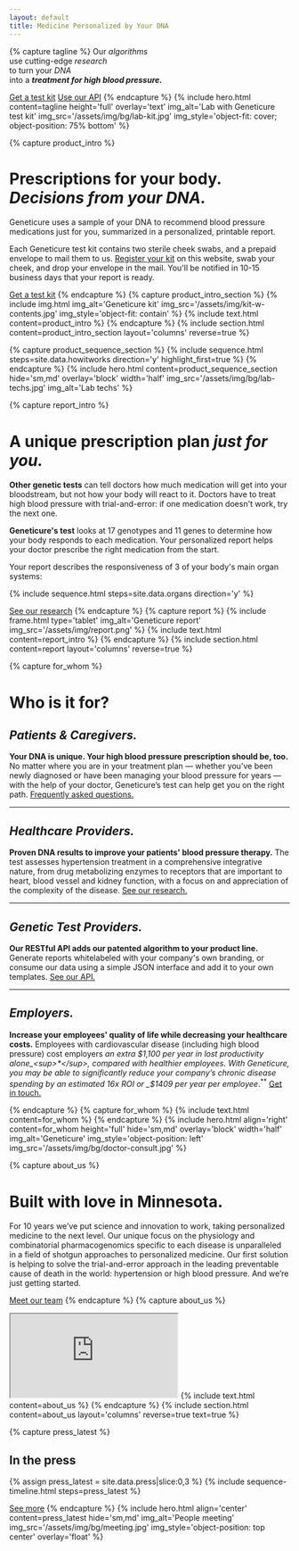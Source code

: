 ```yaml
---
layout: default
title: Medicine Personalized by Your DNA
---
```


{% capture tagline %}
Our _algorithms_<br>
use cutting-edge _research_<br>
to turn your _DNA_<br>
into a _**treatment for high blood pressure.**_

<a class="button button--transparent--on-dark" href="#">Get a test kit</a>
<a class="button button--transparent--on-dark" href="#">Use our API</a>
{% endcapture %}
{% include hero.html content=tagline height='full' overlay='text' img_alt='Lab with Geneticure test kit' img_src='/assets/img/bg/lab-kit.jpg' img_style='object-fit: cover; object-position: 75% bottom' %}

{% capture product_intro %}
# Prescriptions for your body.<br>_Decisions from your DNA._

Geneticure uses a sample of your DNA to recommend blood pressure medications just for you, summarized in a personalized, printable report.

Each Geneticure test kit contains two sterile cheek swabs, and a prepaid envelope to mail them to us. [Register your kit](#) on this website, swab your cheek, and drop your envelope in the mail. You'll be notified in 10-15 business days that your report is ready.

<a class="button button--low" href="#">Get a test kit</a>
{% endcapture %}
{% capture product_intro_section %}
  {% include img.html img_alt='Geneticure kit' img_src='/assets/img/kit-w-contents.jpg' img_style='object-fit: contain' %}
  {% include text.html content=product_intro %}
{% endcapture %}
{% include section.html content=product_intro_section layout='columns' reverse=true %}

{% capture product_sequence_section %}
  {% include sequence.html steps=site.data.howitworks direction='y' highlight_first=true %}
{% endcapture %}
{% include hero.html content=product_sequence_section hide='sm,md' overlay='block' width='half' img_src='/assets/img/bg/lab-techs.jpg' img_alt='Lab techs' %}

{% capture report_intro %}
# A unique prescription plan _just for you._

**Other genetic tests** can tell doctors how much medication will get into your bloodstream, but not how your body will react to it. Doctors have to treat high blood pressure with trial-and-error: if one medication doesn't work, try the next one.

**Geneticure's test** looks at 17 genotypes and 11 genes to determine how your body responds to each medication. Your personalized report helps your doctor prescribe the right medication from the start.

Your report describes the responsiveness of 3 of your body's main organ systems:

{% include sequence.html steps=site.data.organs direction='y' %}

<a class="button button--low" href="/research">See our research</a>
{% endcapture %}
{% capture report %}
  {% include frame.html type='tablet' img_alt='Geneticure report' img_src='/assets/img/report.png' %}
  {% include text.html content=report_intro %}
{% endcapture %}
{% include section.html content=report layout='columns' reverse=true %}

{% capture for_whom %}
# Who is it for?

## _Patients & Caregivers._

**Your DNA is unique. Your high blood pressure prescription should be, too.** No matter where you are in your treatment plan — whether you’ve been newly diagnosed or have been managing your blood pressure for years — with the help of your doctor, Geneticure’s test can help get you on the right path. [Frequently asked questions.](/faq)

---

## _Healthcare Providers._

**Proven DNA results to improve your patients' blood pressure therapy.** The test assesses hypertension treatment in a comprehensive integrative nature, from drug metabolizing enzymes to receptors that are important to heart, blood vessel and kidney function, with a focus on and appreciation of the complexity of the disease. [See our research.](/research)

---

## _Genetic Test Providers._

**Our RESTful API adds our patented algorithm to your product line.** Generate reports whitelabeled with your company's own branding, or consume our data using a simple JSON interface and add it to your own templates. [See our API.](/api)

---

## _Employers._

**Increase your employees' quality of life while decreasing your healthcare costs.** Employees with cardiovascular disease (including high blood pressure) cost employers _an extra $1,100 per year in lost productivity alone_<sup>*</sup>, compared with healthier employees. With Geneticure, you may be able to significantly reduce your company’s chronic disease spending by an estimated 16x ROI or _$1409 per year per employee_.<sup>**</sup> [Get in touch.](/contact)

{% endcapture %}
{% capture for_whom %}
  {% include text.html content=for_whom %}
{% endcapture %}
{% include hero.html align='right' content=for_whom height='full' hide='sm,md' overlay='block' width='half' img_alt='Geneticure' img_style='object-position: left' img_src='/assets/img/bg/doctor-consult.jpg' %}

{% capture about_us %}
# Built with love in Minnesota.

For 10 years we’ve put science and innovation to work, taking personalized medicine to the next level. Our unique focus on the physiology and combinatorial pharmacogenomics specific to each disease is unparalleled in a field of shotgun approaches to personalized medicine. Our first solution is helping to solve the trial-and-error approach in the leading preventable cause of death in the world: hypertension or high blood pressure. And we’re just getting started.

<a class="button button--low" href="/team">Meet our team</a>
{% endcapture %}
{% capture about_us %}
  <iframe src="https://www.google.com/maps/embed?pb=!1m18!1m12!1m3!1d45904.882603545106!2d-92.49840832065428!3d44.02025457911051!2m3!1f0!2f0!3f0!3m2!1i1024!2i768!4f13.1!3m3!1m2!1s0x87f75f631adca1b1%3A0x9af7c3b31dbb04ce!2s4%203rd%20St%20SW%20%23305b%2C%20Rochester%2C%20MN%2055902!5e0!3m2!1sen!2sus!4v1618862134497!5m2!1sen!2sus" allowfullscreen="" loading="lazy"></iframe>
  {% include text.html content=about_us %}
{% endcapture %}
{% include section.html content=about_us layout='columns' reverse=true text=true %}

{% capture press_latest %}
## In the press

{% assign press_latest = site.data.press|slice:0,3 %}
{% include sequence-timeline.html steps=press_latest %}

<a class="button button--low" href="/press">See more</a>
{% endcapture %}
{% include hero.html align='center' content=press_latest hide='sm,md' img_alt='People meeting' img_src='/assets/img/bg/meeting.jpg' img_style='object-position: top center' overlay='float' %}
